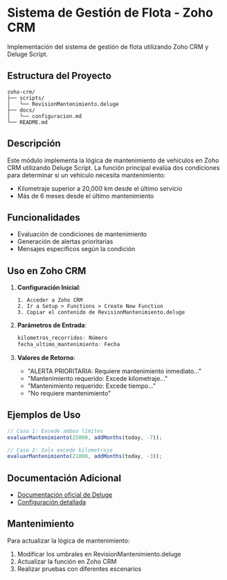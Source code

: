 # Sistema de Gestión de Flota - Zoho CRM

Implementación del sistema de gestión de flota utilizando Zoho CRM y Deluge Script.

## Estructura del Proyecto

```
zoho-crm/
├── scripts/
│   └── RevisionMantenimiento.deluge
├── docs/
│   └── configuracion.md
└── README.md
```

## Descripción

Este módulo implementa la lógica de mantenimiento de vehículos en Zoho CRM utilizando Deluge Script. La función principal evalúa dos condiciones para determinar si un vehículo necesita mantenimiento:
- Kilometraje superior a 20,000 km desde el último servicio
- Más de 6 meses desde el último mantenimiento

## Funcionalidades

- Evaluación de condiciones de mantenimiento
- Generación de alertas prioritarias
- Mensajes específicos según la condición

## Uso en Zoho CRM

1. **Configuración Inicial**:
   ```
   1. Acceder a Zoho CRM
   2. Ir a Setup > Functions > Create New Function
   3. Copiar el contenido de RevisionMantenimiento.deluge
   ```

2. **Parámetros de Entrada**:
   ```javascript
   kilometros_recorridos: Número
   fecha_ultimo_mantenimiento: Fecha
   ```

3. **Valores de Retorno**:
   - "ALERTA PRIORITARIA: Requiere mantenimiento inmediato..."
   - "Mantenimiento requerido: Excede kilometraje..."
   - "Mantenimiento requerido: Excede tiempo..."
   - "No requiere mantenimiento"

## Ejemplos de Uso

```javascript
// Caso 1: Excede ambos límites
evaluarMantenimiento(25000, addMonths(today, -7));

// Caso 2: Solo excede kilometraje
evaluarMantenimiento(21000, addMonths(today, -3));
```

## Documentación Adicional

- [Documentación oficial de Deluge](https://deluge.zoho.com/learndeluge#Welcome!)
- [Configuración detallada](./docs/configuracion.md)

## Mantenimiento

Para actualizar la lógica de mantenimiento:
1. Modificar los umbrales en RevisionMantenimiento.deluge
2. Actualizar la función en Zoho CRM
3. Realizar pruebas con diferentes escenarios